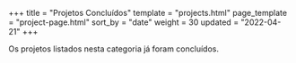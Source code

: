 +++
title = "Projetos Concluídos"
template = "projects.html"
page_template = "project-page.html"
sort_by = "date"
weight = 30
updated = "2022-04-21"
+++

Os projetos listados nesta categoria já foram concluídos.
